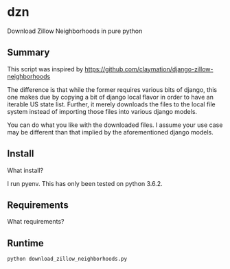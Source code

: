 # dzn

Download Zillow Neighborhoods in pure python

## Summary

This script was inspired by https://github.com/claymation/django-zillow-neighborhoods

The difference is that while the former requires various bits of django, this
one makes due by copying a bit of django local flavor in order to have an
iterable US state list. Further, it merely downloads the files to the local
file system instead of importing those files into various django models.

You can do what you like with the downloaded files. I assume your use case may
be different than that implied by the aforementioned django models.

## Install

What install?

I run pyenv. This has only been tested on python 3.6.2.

## Requirements

What requirements?

## Runtime

    python download_zillow_neighborhoods.py
